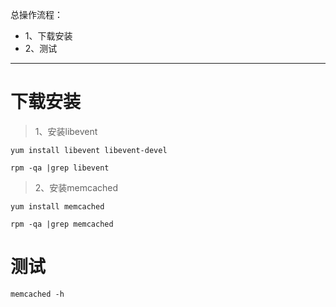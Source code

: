 总操作流程：
- 1、下载安装
- 2、测试

***

# 下载安装


> 1、安装libevent

```
yum install libevent libevent-devel 

rpm -qa |grep libevent
```
> 2、安装memcached

```
yum install memcached

rpm -qa |grep memcached
```

# 测试

```
memcached -h 
```

